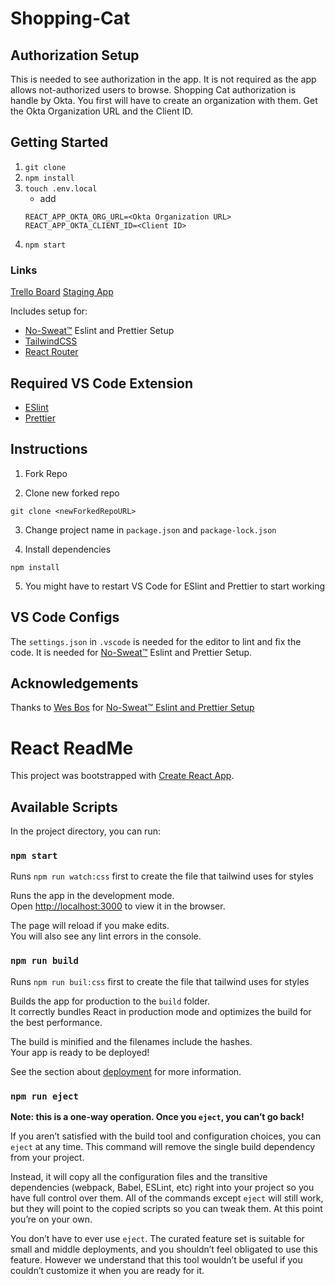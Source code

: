 # Shopping-Cat

## Authorization Setup

This is needed to see authorization in the app. It is not required as the app allows not-authorized users to browse.
Shopping Cat authorization is handle by Okta. You first will have to create an organization with them. Get the Okta Organization URL and the Client ID.

## Getting Started

1. `git clone`
2. `npm install`
3. `touch .env.local`
   - add
   ```
   REACT_APP_OKTA_ORG_URL=<Okta Organization URL>
   REACT_APP_OKTA_CLIENT_ID=<Client ID>
   ```
4. `npm start`

### Links

[Trello Board](https://trello.com/b/fQAVhsvi/shopping-cat)
[Staging App](https://shopping-cat-staging.herokuapp.com/)

Includes setup for:

- [No-Sweat™](#Acknowledgements) Eslint and Prettier Setup
- [TailwindCSS](https://tailwindcss.com/)
- [React Router](https://reacttraining.com/react-router/web/guides/quick-start)

## Required VS Code Extension

- [ESlint](https://eslint.org/)
- [Prettier](https://prettier.io/)

## Instructions

1. Fork Repo

2. Clone new forked repo

```
git clone <newForkedRepoURL>
```

3. Change project name in `package.json` and `package-lock.json`

4. Install dependencies

```
npm install
```

5. You might have to restart VS Code for ESlint and Prettier to start working

## VS Code Configs

The `settings.json` in `.vscode` is needed for the editor to lint and fix the code. It is needed for [No-Sweat™](#Acknowledgements) Eslint and Prettier Setup.

## Acknowledgements

Thanks to [Wes Bos](https://github.com/wesbos) for [No-Sweat™ Eslint and Prettier Setup](https://github.com/wesbos/eslint-config-wesbos)

# React ReadMe

This project was bootstrapped with [Create React App](https://github.com/facebook/create-react-app).

## Available Scripts

In the project directory, you can run:

### `npm start`

Runs `npm run watch:css` first to create the file that tailwind uses for styles

Runs the app in the development mode.<br />
Open [http://localhost:3000](http://localhost:3000) to view it in the browser.

The page will reload if you make edits.<br />
You will also see any lint errors in the console.

### `npm run build`

Runs `npm run buil:css` first to create the file that tailwind uses for styles

Builds the app for production to the `build` folder.<br />
It correctly bundles React in production mode and optimizes the build for the best performance.

The build is minified and the filenames include the hashes.<br />
Your app is ready to be deployed!

See the section about [deployment](https://facebook.github.io/create-react-app/docs/deployment) for more information.

### `npm run eject`

**Note: this is a one-way operation. Once you `eject`, you can’t go back!**

If you aren’t satisfied with the build tool and configuration choices, you can `eject` at any time. This command will remove the single build dependency from your project.

Instead, it will copy all the configuration files and the transitive dependencies (webpack, Babel, ESLint, etc) right into your project so you have full control over them. All of the commands except `eject` will still work, but they will point to the copied scripts so you can tweak them. At this point you’re on your own.

You don’t have to ever use `eject`. The curated feature set is suitable for small and middle deployments, and you shouldn’t feel obligated to use this feature. However we understand that this tool wouldn’t be useful if you couldn’t customize it when you are ready for it.
